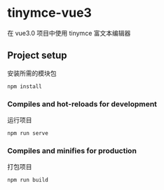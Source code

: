 # tinymce-vue3

在 vue3.0 项目中使用 tinymce 富文本编辑器

## Project setup

安装所需的模块包

```
npm install
```

### Compiles and hot-reloads for development

运行项目

```
npm run serve
```

### Compiles and minifies for production

打包项目

```
npm run build
```
